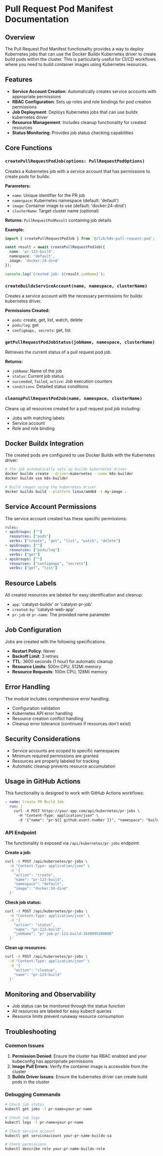 # Pull Request Pod Manifest Documentation

## Overview

The Pull Request Pod Manifest functionality provides a way to deploy Kubernetes jobs that can use the Docker Buildx Kubernetes driver to create build pods within the cluster. This is particularly useful for CI/CD workflows where you need to build container images using Kubernetes resources.

## Features

- **Service Account Creation**: Automatically creates service accounts with appropriate permissions
- **RBAC Configuration**: Sets up roles and role bindings for pod creation permissions
- **Job Deployment**: Deploys Kubernetes jobs that can use buildx kubernetes driver
- **Resource Management**: Includes cleanup functionality for created resources
- **Status Monitoring**: Provides job status checking capabilities

## Core Functions

### `createPullRequestPodJob(options: PullRequestPodOptions)`

Creates a Kubernetes job with a service account that has permissions to create pods for buildx.

**Parameters:**
- `name`: Unique identifier for the PR job
- `namespace`: Kubernetes namespace (default: 'default')
- `image`: Container image to use (default: 'docker:24-dind')
- `clusterName`: Target cluster name (optional)

**Returns:** `PullRequestPodResult` containing job details

**Example:**
```typescript
import { createPullRequestPodJob } from '@/lib/k8s-pull-request-pod';

const result = await createPullRequestPodJob({
  name: 'pr-123-build',
  namespace: 'default',
  image: 'docker:24-dind'
});

console.log(`Created job: ${result.jobName}`);
```

### `createBuildxServiceAccount(name, namespace, clusterName)`

Creates a service account with the necessary permissions for buildx kubernetes driver.

**Permissions Created:**
- `pods`: create, get, list, watch, delete
- `pods/log`: get
- `configmaps, secrets`: get, list

### `getPullRequestPodJobStatus(jobName, namespace, clusterName)`

Retrieves the current status of a pull request pod job.

**Returns:**
- `jobName`: Name of the job
- `status`: Current job status
- `succeeded`, `failed`, `active`: Job execution counters
- `conditions`: Detailed status conditions

### `cleanupPullRequestPodJob(name, namespace, clusterName)`

Cleans up all resources created for a pull request pod job including:
- Jobs with matching labels
- Service account
- Role and role binding

## Docker Buildx Integration

The created pods are configured to use Docker Buildx with the Kubernetes driver:

```bash
# The job automatically sets up buildx kubernetes driver
docker buildx create --driver=kubernetes --name k8s-builder
docker buildx use k8s-builder

# Build images using the kubernetes driver
docker buildx build --platform linux/amd64 -t my-image .
```

## Service Account Permissions

The service account created has these specific permissions:

```yaml
rules:
- apiGroups: [""]
  resources: ["pods"]
  verbs: ["create", "get", "list", "watch", "delete"]
- apiGroups: [""]
  resources: ["pods/log"]
  verbs: ["get"]
- apiGroups: [""]
  resources: ["configmaps", "secrets"]
  verbs: ["get", "list"]
```

## Resource Labels

All created resources are labeled for easy identification and cleanup:

- `app`: 'catalyst-buildx' or 'catalyst-pr-job'
- `created-by`: 'catalyst-web-app'
- `pr-job` or `pr-name`: The provided name parameter

## Job Configuration

Jobs are created with the following specifications:

- **Restart Policy**: Never
- **Backoff Limit**: 3 retries
- **TTL**: 3600 seconds (1 hour) for automatic cleanup
- **Resource Limits**: 500m CPU, 512Mi memory
- **Resource Requests**: 100m CPU, 128Mi memory

## Error Handling

The module includes comprehensive error handling:

- Configuration validation
- Kubernetes API error handling
- Resource creation conflict handling
- Cleanup error tolerance (continues if resources don't exist)

## Security Considerations

- Service accounts are scoped to specific namespaces
- Minimum required permissions are granted
- Resources are properly labeled for tracking
- Automatic cleanup prevents resource accumulation

## Usage in GitHub Actions

This functionality is designed to work with GitHub Actions workflows:

```yaml
- name: Create PR Build Job
  run: |
    curl -X POST https://your-app.com/api/kubernetes/pr-jobs \
      -H "Content-Type: application/json" \
      -d '{"name": "pr-${{ github.event.number }}", "namespace": "builds"}'
```

### API Endpoint

The functionality is exposed via `/api/kubernetes/pr-jobs` endpoint:

**Create a job:**
```bash
curl -X POST /api/kubernetes/pr-jobs \
  -H "Content-Type: application/json" \
  -d '{
    "action": "create",
    "name": "pr-123-build",
    "namespace": "default",
    "image": "docker:24-dind"
  }'
```

**Check job status:**
```bash
curl -X POST /api/kubernetes/pr-jobs \
  -H "Content-Type: application/json" \
  -d '{
    "action": "status",
    "name": "pr-123-build",
    "jobName": "pr-job-pr-123-build-1640995200000"
  }'
```

**Clean up resources:**
```bash
curl -X POST /api/kubernetes/pr-jobs \
  -H "Content-Type: application/json" \
  -d '{
    "action": "cleanup",
    "name": "pr-123-build"
  }'
```

## Monitoring and Observability

- Job status can be monitored through the status function
- All resources are labeled for easy kubectl queries
- Resource limits prevent runaway resource consumption

## Troubleshooting

### Common Issues

1. **Permission Denied**: Ensure the cluster has RBAC enabled and your kubeconfig has appropriate permissions
2. **Image Pull Errors**: Verify the container image is accessible from the cluster
3. **Buildx Driver Issues**: Ensure the kubernetes driver can create build pods in the cluster

### Debugging Commands

```bash
# Check job status
kubectl get jobs -l pr-name=your-pr-name

# Check job logs
kubectl logs -l pr-name=your-pr-name

# Check service account
kubectl get serviceaccount your-pr-name-buildx-sa

# Check permissions
kubectl describe role your-pr-name-buildx-role
```